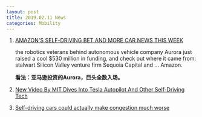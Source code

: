 ```yaml
---
layout: post
title: 2019.02.11 News
categories: Mobility
---
```


1. [AMAZON'S SELF-DRIVING BET AND MORE CAR NEWS THIS WEEK](https://www.wired.com/story/amazon-aurora-self-driving-roundup/)

    the robotics veterans behind autonomous vehicle company Aurora just raised a cool $530 million in funding, and check out where it came from: stalwart Silicon Valley venture firm Sequoia Capital and ... Amazon. 

    **看法：亚马逊投资的Aurora，巨头全数入场。**

2. [New Video By MIT Dives Into Tesla Autopilot And Other Self-Driving Tech](https://insideevs.com/mit-dives-on-tesla-autopilot-self-driving-tech/)

3. [Self-driving cars could actually make congestion much worse](https://www.businessinsider.com/self-driving-cars-traffic-worse-research-2019-2)

    